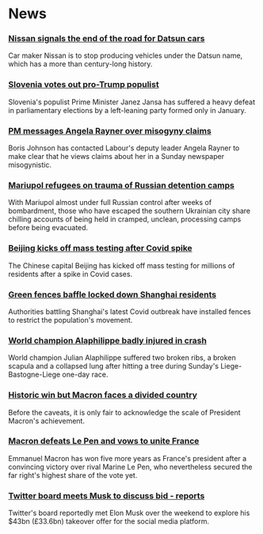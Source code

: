 # News
### [Nissan signals the end of the road for Datsun cars](https://www.bbc.com/news/business-61212573)
Car maker Nissan is to stop producing vehicles under the Datsun name, which has a more than century-long history.
### [Slovenia votes out pro-Trump populist](https://www.bbc.com/news/world-europe-61214175)
Slovenia's populist Prime Minister Janez Jansa has suffered a heavy defeat in parliamentary elections by a left-leaning party formed only in January. 
### [PM messages Angela Rayner over misogyny claims](https://www.bbc.com/news/uk-politics-61213711)
Boris Johnson has contacted Labour's deputy leader Angela Rayner to make clear that he views claims about her in a Sunday newspaper misogynistic.
### [Mariupol refugees on trauma of Russian detention camps](https://www.bbc.com/news/world-europe-61208404)
With Mariupol almost under full Russian control after weeks of bombardment, those who have escaped the southern Ukrainian city share chilling accounts of being held in cramped, unclean, processing camps before being evacuated.
### [Beijing kicks off mass testing after Covid spike](https://www.bbc.com/news/world-asia-china-61212757)
The Chinese capital Beijing has kicked off mass testing for millions of residents after a spike in Covid cases. 
### [Green fences baffle locked down Shanghai residents](https://www.bbc.com/news/world-asia-61209761)
Authorities battling Shanghai's latest Covid outbreak have installed fences to restrict the population's movement.
### [World champion Alaphilippe badly injured in crash](https://www.bbc.com/sport/cycling/61211810)
World champion Julian Alaphilippe suffered two broken ribs, a broken scapula and a collapsed lung after hitting a tree during Sunday's Liege-Bastogne-Liege one-day race.
### [Historic win but Macron faces a divided country](https://www.bbc.com/news/world-europe-61209765)
Before the caveats, it is only fair to acknowledge the scale of President Macron's achievement.
### [Macron defeats Le Pen and vows to unite France](https://www.bbc.com/news/world-europe-61209058)
Emmanuel Macron has won five more years as France's president after a convincing victory over rival Marine Le Pen, who nevertheless secured the far right's highest share of the vote yet.
### [Twitter board meets Musk to discuss bid - reports](https://www.bbc.com/news/business-61212567)
Twitter's board reportedly met Elon Musk over the weekend to explore his $43bn (£33.6bn) takeover offer for the social media platform.
